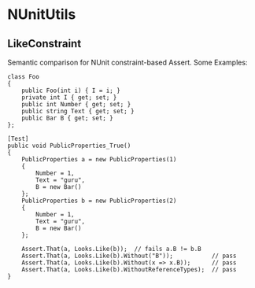 # NUnitUtils

## LikeConstraint
Semantic comparison for NUnit constraint-based Assert. Some Examples:

    class Foo
    {
        public Foo(int i) { I = i; }
        private int I { get; set; }
        public int Number { get; set; }
        public string Text { get; set; }
        public Bar B { get; set; }
    };

    [Test]
    public void PublicProperties_True()
    {
        PublicProperties a = new PublicProperties(1)
        {
            Number = 1,
            Text = "guru",
            B = new Bar()
        };
        PublicProperties b = new PublicProperties(2)
        {
            Number = 1,
            Text = "guru",
            B = new Bar()
        };

        Assert.That(a, Looks.Like(b));  // fails a.B != b.B
        Assert.That(a, Looks.Like(b).Without("B"));           // pass
        Assert.That(a, Looks.Like(b).Without(x => x.B));      // pass
        Assert.That(a, Looks.Like(b).WithoutReferenceTypes);  // pass
    }
